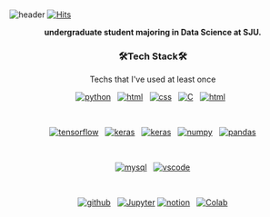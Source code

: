 ### 
![header](https://capsule-render.vercel.app/api?type=waving&color=49B48A&height=300&section=header&text=Hi,%20l'm%20Mingyu!%20&fontColor=E8E8E8&rotate=0&descAlign=70)
[![Hits](https://hits.seeyoufarm.com/api/count/incr/badge.svg?url=https%3A%2F%2Fgithub.com%2Fhttps://github.com/smart0515&count_bg=%2379C83D&title_bg=%23555555&icon=&icon_color=%23E7E7E7&title=hits&edge_flat=false)](https://hits.seeyoufarm.com)


<p align='center'>
  <b>undergraduate student majoring in Data Science at SJU.</b></p>

<h3 align="center"> 🛠️Tech Stack🛠️ </h3>
<p align="center"> Techs that I've used at least once </p>
<p align="center">
<a href="https://github.com/smart0515"><img src="https://img.shields.io/badge/Python-3776AB?style=for-the-badge&logo=python&logoColor=white" alt="python"></a>&nbsp;&nbsp; 
  <a href="https://github.com/smart0515"><img src="https://img.shields.io/badge/HTML5-E34F26?style=for-the-badge&logo=html5&logoColor=white" alt="html"></a>&nbsp;&nbsp;
<a href="https://github.com/smart0515"><img src="https://img.shields.io/badge/CSS3-1572B6?style=for-the-badge&logo=css3&logoColor=white" alt="css"></a>&nbsp;&nbsp;
<a href="https://github.com/smart0515"><img src="https://img.shields.io/badge/C-00599C?style=for-the-badge&logo=c&logoColor=white" alt="C"></a>&nbsp;&nbsp;
  <a href="https://github.com/smart0515"><img src="https://img.shields.io/badge/RStudio-75AADB?style=for-the-badge&logo=RStudio&logoColor=white" alt="html"></a>&nbsp;&nbsp; 
</p><br>

<p align="center">
<a href="https://github.com/smart0515"><img src="https://img.shields.io/badge/TensorFlow-FF6F00?style=for-the-badge&logo=tensorflow&logoColor=white" alt="tensorflow"></a>&nbsp;&nbsp;
<a href="https://github.com/smart0515"><img src="https://img.shields.io/badge/Keras-D00000?style=for-the-badge&logo=Keras&logoColor=white" alt="keras"></a>&nbsp;&nbsp;
<a href="https://github.com/smart0515"><img src="https://img.shields.io/badge/PyTorch-EE4C2C?style=for-the-badge&logo=PyTorch&logoColor=white" alt="keras"></a>&nbsp;&nbsp;
<a href="https://github.com/smart0515"><img src="https://img.shields.io/badge/Numpy-777BB4?style=for-the-badge&logo=numpy&logoColor=white" alt="numpy"></a>&nbsp;&nbsp;
<a href="https://github.com/smart0515"><img src="https://img.shields.io/badge/Pandas-2C2D72?style=for-the-badge&logo=pandas&logoColor=white" alt="pandas"></a>
</p><br>

<p align="center">
<a href="https://github.com/smart0515"><img src="https://img.shields.io/badge/MySQL-005C84?style=for-the-badge&logo=mysql&logoColor=white" alt="mysql"></a>&nbsp;&nbsp;
<a href="https://github.com/smart0515">
<img src="https://img.shields.io/badge/Visual_Studio_Code-0078D4?style=for-the-badge&logo=visual%20studio%20code&logoColor=white" alt="vscode">
</a>
</p><br>

<p align="center">
<a href="https://github.com/smart0515"><img src="https://img.shields.io/badge/github-black.svg?style=for-the-badge&logo=github&logoColor=white" alt="github"></a>&nbsp;&nbsp;
<a href="https://github.com/smart0515"><img src="https://img.shields.io/badge/Jupyter-F37626?style=for-the-badge&logo=googlecolab&color=F37626" alt="Jupyter"></a>
<a href="https://github.com/smart0515"><img src="https://img.shields.io/badge/Notion-000000?style=for-the-badge&logo=notion&logoColor=white" alt="notion"></a>&nbsp;&nbsp;
<a href="https://github.com/smart0515"><img src="https://img.shields.io/badge/Colab-F9AB00?style=for-the-badge&logo=googlecolab&color=525252" alt="Colab"></a>
</p><br>

